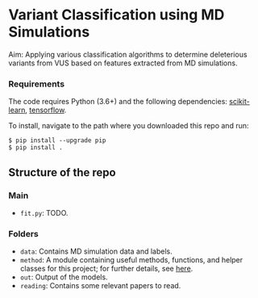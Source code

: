 # Variant Classification using MD Simulations

Aim: Applying various classification algorithms to determine deleterious variants from VUS based on features extracted from MD simulations.


### Requirements

The code requires Python (3.6+) and the following dependencies:
[scikit-learn](https://scikit-learn.org/stable/install.html), [tensorflow](https://www.tensorflow.org/install).

To install, navigate to the path where you downloaded this repo and run:
```
$ pip install --upgrade pip
$ pip install .
```

## Structure of the repo

### Main
- `fit.py`: TODO.

### Folders
- `data`: Contains MD simulation data and labels.
- `method`: A module containing useful methods, functions, and helper classes for this project;
            for further details, see [here](./method/README.md).
- `out`: Output of the models.
- `reading`: Contains some relevant papers to read.
